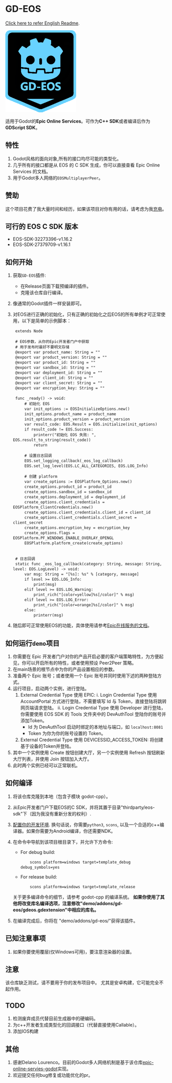 # GD-EOS

[Click here to refer English Readme](README.md).

![image](demo/logo.png)

适用于Godot的**Epic Online Services**。可作为**C++ SDK**或者编译后作为**GDScript SDK**。

## 特性

1. Godot风格的面向对象,所有的接口均尽可能的类型化。
2. 几乎所有的接口都是从 EOS 的 C SDK 生成，你可以直接查看 Epic Online Services 的文档。
3. 用于Godot多人网络的`EOSMultiplayerPeer`。

## 赞助

这个项目花费了我大量时间和经历，如果该项目对你有用的话，请考虑为我[充电](https://afdian.net/a/Daylily-Zeleen)。

## 可行的 EOS C SDK 版本

- EOS-SDK-32273396-v1.16.2
- EOS-SDK-27379709-v1.16.1

## 如何开始

1. 获取`GD-EOS`插件:
   - 在Release页面下载预编译的插件。
   - 克隆该仓库自行编译。
2. 像通常的Godot插件一样安装即可。
3. 对EOS进行正确的初始化，只有正确的初始化之后EOS的所有单例才可正常使用，以下是简单的示例脚本：

   ```GDScript
    extends Node

    # EOS参数，从你的Epic开发者门户中获取
    # 用于发布时最好不要明文存储
    @export var product_name: String = ""
    @export var product_version: String = ""
    @export var product_id: String = ""
    @export var sandbox_id: String = ""
    @export var deployment_id: String = ""
    @export var client_id: String = ""
    @export var client_secret: String = ""
    @export var encryption_key: String = ""

    func _ready() -> void:
        # 初始化 EOS
        var init_options := EOSInitializeOptions.new()
        init_options.product_name = product_name
        init_options.product_version = product_version
        var result_code: EOS.Result = EOS.initialize(init_options)
        if result_code != EOS.Success:
            printerr("初始化 EOS 失败: ", EOS.result_to_string(result_code))
            return

        # 设置日志回调
        EOS.set_logging_callback(_eos_log_callback)
        EOS.set_log_level(EOS.LC_ALL_CATEGORIES, EOS.LOG_Info)

        # 创建 platform
        var create_options := EOSPlatform_Options.new()
        create_options.product_id = product_id
        create_options.sandbox_id = sandbox_id
        create_options.deployment_id = deployment_id
        create_options.client_credentials = EOSPlatform_ClientCredentials.new()
        create_options.client_credentials.client_id = client_id
        create_options.client_credentials.client_secret = client_secret
        create_options.encryption_key = encryption_key
        create_options.flags = EOSPlatform.PF_WINDOWS_ENABLE_OVERLAY_OPENGL
        EOSPlatform.platform_create(create_options)


    # 日志回调
    static func _eos_log_callback(category: String, message: String, level: EOS.LogLevel) -> void:
        var msg: String = "[%s]: %s" % [category, message]
        if level >= EOS.LOG_Info:
            print(msg)
        elif level >= EOS.LOG_Warning:
            print_rich("[color=yellow]%s[/color]" % msg)
        elif level >= EOS.LOG_Error:
            print_rich("[color=orange]%s[/color]" % msg)
        else:
            printerr(msg)
   ```

4. 随后即可正常使用EOS的功能，具体使用请参考[Epic在线服务的文档](https://dev.epicgames.com/docs/zh-Hans)。

## 如何运行`demo`项目

1. 你需要在 Epic 开发者门户对你的产品开启必要的客户端策略特性，为方便起见，你可以开启所有的特性，或者使用预设 Peer2Peer 策略。
2. 在main场景的根节点中为你的产品设置相应的参数。
3. 准备两个 Epic 账号；或者使用一个 Epic 账号并同时使用下述的两种登陆方式。
4. 运行项目，启动两个实例，进行登陆。
   1. External Credential Type 使用 EPIC:
        i. Login Credential Type 使用 AccountPortal 方式进行登陆，不需要填写 Id 与 Token，直接登陆将跳转网页端请求登陆。
        ii. Login Credential Type 使用 Developer 进行登陆，你需要使用 EOS SDK 的 Tools 文件夹中的 DevAuthTool 登陆你的账号并添加Token。
        - Id 为 DevAuthTool 启动时绑定的本地址与端口，如 `localhost:8081`
        - Token 为你为你的账号设置的 Token。
   2. External Credential Type 使用 DEVICESSID_ACCESS_TOKEN:
        将创建基于设备的Token并登陆。
5. 其中一个实例使用 Create 按钮创建大厅，另一个实例使用 Refresh 按钮刷新大厅列表，并使用 Join 按钮加入大厅。
6. 此时两个实例已经可以正常联机。

## 如何编译

1. 将该仓库克隆到本地（包含子模块 godot-cpp）。
2. 从Epic开发者门户下载EOS的C SDK，并将其置于目录"thirdparty/eos-sdk"下（因为我没有重新分发的权利）.
3. [配置你的开发环境](https://docs.godotengine.org/en/latest/contributing/development/compiling/index.html#building-for-target-platforms). 换句话说，你需要`python3`, `scons`, 以及一个合适的c++编译器。如果你需要为Android编译，你还需要NDK。
4. 在命令中导航到该项目根目录下，并允许下方命令:
    - For debug build:

        ``` shell
            scons platform=windows target=template_debug debug_symbols=yes
        ```

    - For release build:

        ``` shell
            scons platform=windows target=template_release
        ```

    关于更多编译命令的细节，请参考 godot-cpp 的编译系统。
    **如果你使用了其他将改变库名编译选项，注意修改"demo/addons/gd-eos/gdeos.gdextension"中相应的库名。**
5. 在编译完成后，你将在 "demo/addons/gd-eos/"获得该插件。

## **已知注意事项**

1. 如果你要使用覆层(仅Windows可用)，要注意渲染器的设置。

## **注意**

该仓库缺乏测试，请不要用于你的发布项目中。
尤其是安卓构建，它可能完全不起作用。

## TODO

1. 检测废弃成员代替目前生成器中的硬编码。
2. 为c++开发者生成类型化的回调接口（代替直接使用Callable）。
3. 添加IOS构建

## 其他

1. 感谢Delano Lourenco。目前的Godot多人网络机制是基于该仓库[epic-online-servies-godot](https://github.com/3ddelano/epic-online-services-godot)实现。
2. 欢迎提交任何bug修复或功能优化的pr。

